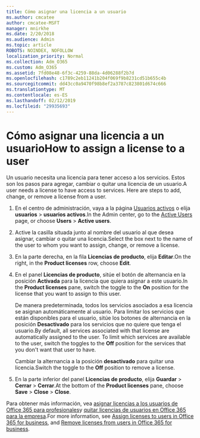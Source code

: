 ```yaml
---
title: Cómo asignar una licencia a un usuario
ms.author: cmcatee
author: cmcatee-MSFT
manager: mnirkhe
ms.date: 2/20/2018
ms.audience: Admin
ms.topic: article
ROBOTS: NOINDEX, NOFOLLOW
localization_priority: Normal
ms.collection: Adm_O365
ms.custom: Adm_O365
ms.assetid: 7fd08e48-6f3c-4259-88da-4d06288f2b7d
ms.openlocfilehash: c1789c2eb11241b204f069f9b8231cd51b655c4b
ms.sourcegitcommit: dd43cc0a9470f98b8ef2a3787c823801d674c666
ms.translationtype: MT
ms.contentlocale: es-ES
ms.lasthandoff: 02/12/2019
ms.locfileid: "29935693"
---
```

# <a name="how-to-assign-a-license-to-a-user"></a><span data-ttu-id="67152-102">Cómo asignar una licencia a un usuario</span><span class="sxs-lookup"><span data-stu-id="67152-102">How to assign a license to a user</span></span>

<span data-ttu-id="67152-p101">Un usuario necesita una licencia para tener acceso a los servicios. Estos son los pasos para agregar, cambiar o quitar una licencia de un usuario.</span><span class="sxs-lookup"><span data-stu-id="67152-p101">A user needs a license to have access to services. Here are steps to add, change, or remove a license from a user.</span></span>
  
1. <span data-ttu-id="67152-105">En el centro de administración, vaya a la página [Usuarios activos](https://go.microsoft.com/fwlink/p/?linkid=834822) o elija **usuarios** \> **usuarios activos**.</span><span class="sxs-lookup"><span data-stu-id="67152-105">In the Admin center, go to the [Active Users](https://go.microsoft.com/fwlink/p/?linkid=834822) page, or choose **Users** \> **Active users**.</span></span>
    
2. <span data-ttu-id="67152-106">Active la casilla situada junto al nombre del usuario al que desea asignar, cambiar o quitar una licencia.</span><span class="sxs-lookup"><span data-stu-id="67152-106">Select the box next to the name of the user to whom you want to assign, change, or remove a license.</span></span>
    
3. <span data-ttu-id="67152-107">En la parte derecha, en la fila **Licencias de producto**, elija **Editar**.</span><span class="sxs-lookup"><span data-stu-id="67152-107">On the right, in the **Product licenses** row, choose **Edit**.</span></span>
    
4. <span data-ttu-id="67152-108">En el panel **Licencias de producto**, sitúe el botón de alternancia en la posición **Activada** para la licencia que quiera asignar a este usuario.</span><span class="sxs-lookup"><span data-stu-id="67152-108">In the **Product licenses** pane, switch the toggle to the **On** position for the license that you want to assign to this user.</span></span> 
    
    <span data-ttu-id="67152-p102">De manera predeterminada, todos los servicios asociados a esa licencia se asignan automáticamente al usuario. Para limitar los servicios que están disponibles para el usuario, sitúe los botones de alternancia en la posición **Desactivado** para los servicios que no quiere que tenga el usuario.</span><span class="sxs-lookup"><span data-stu-id="67152-p102">By default, all services associated with that license are automatically assigned to the user. To limit which services are available to the user, switch the toggles to the **Off** position for the services that you don't want that user to have.</span></span> 
    
    <span data-ttu-id="67152-111">Cambiar la alternancia a la posición **desactivado** para quitar una licencia.</span><span class="sxs-lookup"><span data-stu-id="67152-111">Switch the toggle to the **Off** position to remove a license.</span></span> 
    
5. <span data-ttu-id="67152-112">En la parte inferior del panel **Licencias de producto**, elija **Guardar** \> **Cerrar** \> **Cerrar**.</span><span class="sxs-lookup"><span data-stu-id="67152-112">At the bottom of the **Product licenses** pane, choose **Save** \> **Close** \> **Close**.</span></span>
    
<span data-ttu-id="67152-113">Para obtener más información, vea [asignar licencias a los usuarios de Office 365 para profesionales](https://support.office.com/article/997596b5-4173-4627-b915-36abac6786dc)y [quitar licencias de usuarios en Office 365 para la empresa](https://support.office.com/article/9b497c85-d0a4-4735-80fa-d3565bc05bd1).</span><span class="sxs-lookup"><span data-stu-id="67152-113">For more information, see [Assign licenses to users in Office 365 for business](https://support.office.com/article/997596b5-4173-4627-b915-36abac6786dc), and [Remove licenses from users in Office 365 for business](https://support.office.com/article/9b497c85-d0a4-4735-80fa-d3565bc05bd1).</span></span>
  

